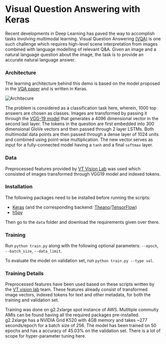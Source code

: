 Visual Question Answering with Keras
===================================

Recent developments in Deep Learning has paved the way to accomplish tasks involving multimodal learning. Visual Question Answering [(VQA)](http://www.visualqa.org/) is one such challenge which requires high-level scene interpretation from images combined with language modelling of relevant Q&A. Given an image and a natural language question about the image, the task is to provide an accurate natural language answer.


### Architecture
The learning architecture behind this demo is based on the model proposed in the [VQA paper](http://arxiv.org/pdf/1505.00468v6.pdf) and is written in Keras.

![Architecure](http://i.imgur.com/2zJ09mQ.png)

The problem is considered as a classification task here, wherein, 1000 top answers are chosen as classes. Images are transformed by passing it through the [VGG-19 model](https://gist.github.com/baraldilorenzo/8d096f48a1be4a2d660d) that generates a 4096 dimensional vector in the second last layer. The tokens in the question are first embedded into 300 dimensional GloVe vectors and then passed through 2 layer LSTMs. Both multimodal data points are then passed through a dense layer of 1024 units and combined using point-wise multiplication. The new vector serves as input for a fully-connected model having a `tanh` and a final `softmax` layer.

### Data
Preprocessed features provided by [VT Vision Lab](https://github.com/VT-vision-lab) was used which consisted of images transformed through VGG19 model and indexed tokens.

### Installation
The following packages need to be installed before running the scripts:
-   [Keras](https://keras.io/) (and the corresponding backend: [Theano](https://pypi.python.org/pypi/Theano)/[TensorFlow](http://tensorflow.org/))
-   [h5py](http://www.h5py.org/)

Then go to the `data` folder and download the requirements given over there.

### Training
Run `python train.py` along with the following optional parameters: `--epoch`, `--batch_size`, `--data_limit`.

To evaluate the model on validation set, run `python train.py --type val`.

### Training Details
Preprocessed features have been used based on these scripts written by the  [VT vision lab](https://github.com/VT-vision-lab/VQA_LSTM_CNN) team. These features already consist of transformed image vectors, indexed tokens for text and other metadata, for both the training and validation set.

Training was done on g2.2xlarge spot instance of AWS. Mutltiple commuity AMIs can be found having all the required packages pre-installed. g2.2xlarge has a NVIDIA Grid K520 with 4GB memory and takes ~277 seconds/epoch for a batch size of 256. The model has been trained on 50 epochs and has a accuracy of 45.03% on the validation set. There is a lot of scope for hyper-parameter tuning here.


